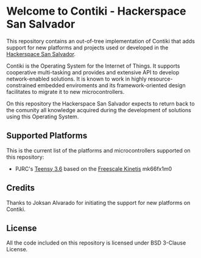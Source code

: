Welcome to Contiki - Hackerspace San Salvador
===================
This repository contains an out-of-tree implementation of Contiki that 
adds support for new platforms and projects used or developed in the [Hackerspace San Salvador](http://hackerspace.teubi.co/wiki/).

Contiki is the Operating System for the Internet of Things. It supports cooperative multi-tasking and provides and extensive API to develop network-enabled solutions. It is known to work in highly resource-constrained embedded enviroments and its framework-oriented design facilitates to migrate it to new microcontrollers.

On this repository the Hackerspace San Salvador expects to return back to the comunity all knowledge acquired during the development of solutions using this Operating System.

## Supported Platforms
This is the current list of the platforms and microcontrollers supported
on this repository:

- PJRC's [Teensy 3.6](https://www.pjrc.com/store/teensy36.html) based on the [Freescale Kinetis](http://www.nxp.com/products/microcontrollers-and-processors/arm-processors/kinetis-cortex-m-mcus/k-series-performance-m4:KINETIS_K_SERIES) mk66fx1m0

## Credits
Thanks to Joksan Alvarado for initiating the support for new platforms on Contiki.

## License
All the code included on this repository is licensed under BSD 3-Clause License.